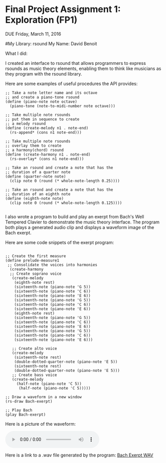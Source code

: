 # Final Project Assignment 1: Exploration (FP1)
DUE Friday, March 11, 2016

#My Library: rsound
My Name: David Benoit

What I did: 

I created an interface to rsound that allows programmers to express rsounds as music theory elements, enabling them to think like musicians as they program with the rsound library. 

Here are some examples of useful procedures the API provides:

```
;; Take a note letter name and its octave 
;; and create a piano-tone rsound
(define (piano-note note octave)
  (piano-tone (note-to-midi-number note octave)))

;; Take multiple note rsounds
;; put them in sequence to create
;; a melody rsound
(define (create-melody n1 . note-end)
  (rs-append* (cons n1 note-end)))

;; Take multiple note rsounds
;; overlay them to create
;; a harmony(chord) rsound
(define (create-harmony n1 . note-end)
  (rs-overlay* (cons n1 note-end)))

;; Take an rsound and create a note that has the
;; duration of a quarter note
(define (quarter-note note)  
  (clip note 0 (round (* whole-note-length 0.25))))

;; Take an rsound and create a note that has the
;; duration of an eighth note
(define (eighth-note note)
  (clip note 0 (round (* whole-note-length 0.125))))


```

I also wrote a program to build and play an exerpt from Bach's Well Tempered Clavier to demonstrate the music theory interface.  The program both plays a generated audio clip and displays a waveform image of the Bach exerpt.

Here are some code snippets of the exerpt program:

```

;; Create the first measure
(define prelude-measure1
 ;; Consolidate the voices into harmonies
  (create-harmony
  ;; Create soprano voice
   (create-melody
    (eighth-note rest)
    (sixteenth-note (piano-note 'G 5))
    (sixteenth-note (piano-note 'C 6))
    (sixteenth-note (piano-note 'E 6))
    (sixteenth-note (piano-note 'G 5))
    (sixteenth-note (piano-note 'C 6))
    (sixteenth-note (piano-note 'E 6))
    (eighth-note rest)
    (sixteenth-note (piano-note 'G 5))
    (sixteenth-note (piano-note 'C 6))
    (sixteenth-note (piano-note 'E 6))
    (sixteenth-note (piano-note 'G 5))
    (sixteenth-note (piano-note 'C 6))
    (sixteenth-note (piano-note 'E 6)))
    
   ;; Create alto voice
   (create-melody
    (sixteenth-note rest)
    (double-dotted-quarter-note (piano-note 'E 5))
    (sixteenth-note rest)
    (double-dotted-quarter-note (piano-note 'E 5)))
   ;; Create bass voice
   (create-melody
     (half-note (piano-note 'C 5))
      (half-note (piano-note 'C 5)))))
```

```
;; Draw a waveform in a new window
(rs-draw Bach-exerpt)

;; Play Bach
(play Bach-exerpt)

```

Here is a picture of the waveform:

![Image of Waveform](https://github.com/benoid/FP1/blob/master/generated/bach-exerpt.wav)

Here is a link to a .wav file generated by the program:
[Bach Exerpt WAV](https://github.com/benoid/FP1/blob/master/generated/bach-exerpt.wav)
